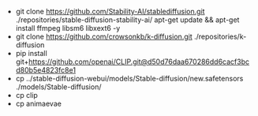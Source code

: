 * git clone  https://github.com/Stability-AI/stablediffusion.git ./repositories/stable-diffusion-stability-ai/
apt-get update && apt-get install ffmpeg libsm6 libxext6  -y
* git clone https://github.com/crowsonkb/k-diffusion.git ./repositories/k-diffusion
* pip install git+https://github.com/openai/CLIP.git@d50d76daa670286dd6cacf3bcd80b5e4823fc8e1
* cp ../stable-diffusion-webui/models/Stable-diffusion/new.safetensors ./models/Stable-diffusion/
* cp clip
* cp animaevae